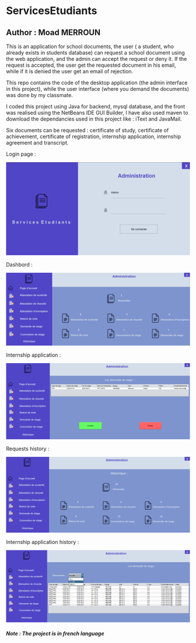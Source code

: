 # ServicesEtudiants

## Author : Moad MERROUN

This is an application for school documents, the user ( a student, who already exists in students database) can request a school document using the web application, and the admin 
can accept the request or deny it. If the request is accepted, the user get the requested document in his email, while if it is denied the user get an email of rejection.

This repo contains the code of the desktop application (the admin interface in this project), while the user interface (where you demand the documents) was done by my classmate.

I coded this project using Java for backend, mysql database, and the front was realised using the NetBeans IDE GUI Builder, I have also used maven to download the dependancies used in this project like : iText and JavaMail.

Six documents can be requested : certificate of study, certificate of achievement, certificate of registration, internship application, internship agreement and transcript.

Login page : 

![login](https://github.com/MoadMerroun/ServicesEtudiants/blob/aa15342dae25d9885442cd00f61a6b77be323f4c/App_screenshots/login.png)

Dashbord : 

![Dashbord](https://github.com/MoadMerroun/ServicesEtudiants/blob/aa15342dae25d9885442cd00f61a6b77be323f4c/App_screenshots/Dashbord.png)

Internship application : 

![demande_stage](https://github.com/MoadMerroun/ServicesEtudiants/blob/aa15342dae25d9885442cd00f61a6b77be323f4c/App_screenshots/demande_stage.png)

Requests history : 

![historique](https://github.com/MoadMerroun/ServicesEtudiants/blob/aa15342dae25d9885442cd00f61a6b77be323f4c/App_screenshots/historique.png)

Internship application history : 

![histo_filtre](https://github.com/MoadMerroun/ServicesEtudiants/blob/aa15342dae25d9885442cd00f61a6b77be323f4c/App_screenshots/histo_filtre.png)

##### Note : The project is in french language
